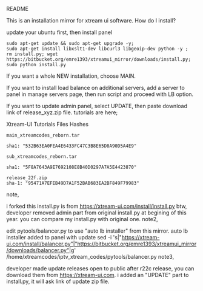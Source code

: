 README

This is an installation mirror for xtream ui software.
How do I install?

update your ubuntu first, then install panel

    sudo apt-get update && sudo apt-get upgrade -y;
    sudo apt-get install libxslt1-dev libcurl3 libgeoip-dev python -y ;
    rm install.py; wget https://bitbucket.org/emre1393/xtreamui_mirror/downloads/install.py;
    sudo python install.py

If you want a whole NEW installation, choose MAIN.

If you want to install load balance on additional servers, add a server to panel in manage servers page, then run script and proceed with LB option.

If you want to update admin panel, select UPDATE, then paste download link of release_xyz.zip file.
tutorials are here;

Xtream-UI Tutorials
Files Hashes

    main_xtreamcodes_reborn.tar

    sha1: "532B63EA0FEA4E6433FC47C3B8E65D8A90D5A4E9"

    sub_xtreamcodes_reborn.tar

    sha1: "5F8A7643A9E7692108E8B40D0297A7A5E4423870"

    release_22f.zip
    sha-1: "95471A7EFEB49D7A1F52BAB683EA2BF849F79983"

note,

i forked this install.py is from https://xtream-ui.com/install/install.py
btw, developer removed admin part from original install.py at begining of this year.
you can compare my install.py with original one.
note2,

edit pytools/balancer.py to use "auto lb installer" from this mirror. auto lb installer added to panel with update
sed -i 's|"https://xtream-ui.com/install/balancer.py"|"https://bitbucket.org/emre1393/xtreamui_mirror/downloads/balancer.py"|g' /home/xtreamcodes/iptv_xtream_codes/pytools/balancer.py
note3,

developer made update releases open to public after r22c release, you can download them from https://xtream-ui.com.
i added an "UPDATE" part to install.py, it will ask link of update zip file.

